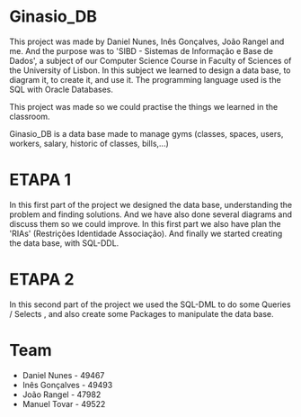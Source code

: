 # Ginasio_DB
This project was made by Daniel Nunes, Inês Gonçalves, João Rangel and me.
And the purpose was to 'SIBD - Sistemas de Informação e Base de Dados', a subject of our Computer Science Course in Faculty of Sciences of the University of Lisbon.
In this subject we learned to design a data base, to diagram it, to create it, and use it. The programming language used is the SQL with Oracle Databases.

This project was made so we could practise the things we learned in the classroom.

Ginasio_DB is a data base made to manage gyms (classes, spaces, users, workers, salary, historic of classes, bills,...)

# ETAPA 1
In this first part of the project we designed the data base, understanding the problem and finding solutions. And we have also done several diagrams and discuss them so we could improve. In this first part we also have plan the 'RIAs' (Restrições Identidade Associação).
And finally we started creating the data base, with SQL-DDL.

# ETAPA 2
In this second part of the project we used the SQL-DML to do some Queries / Selects , and also create some Packages to manipulate the data base.

# Team
- Daniel Nunes - 49467
- Inês Gonçalves - 49493
- João Rangel - 47982
- Manuel Tovar - 49522
